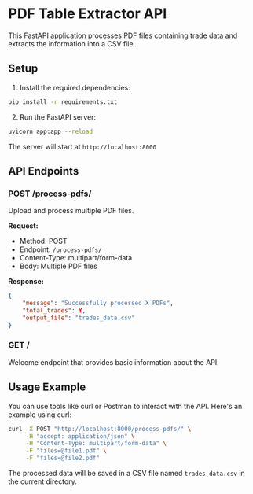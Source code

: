 # PDF Table Extractor API

This FastAPI application processes PDF files containing trade data and extracts the information into a CSV file.

## Setup

1. Install the required dependencies:
```bash
pip install -r requirements.txt
```

2. Run the FastAPI server:
```bash
uvicorn app:app --reload
```

The server will start at `http://localhost:8000`

## API Endpoints

### POST /process-pdfs/
Upload and process multiple PDF files.

**Request:**
- Method: POST
- Endpoint: `/process-pdfs/`
- Content-Type: multipart/form-data
- Body: Multiple PDF files

**Response:**
```json
{
    "message": "Successfully processed X PDFs",
    "total_trades": Y,
    "output_file": "trades_data.csv"
}
```

### GET /
Welcome endpoint that provides basic information about the API.

## Usage Example

You can use tools like curl or Postman to interact with the API. Here's an example using curl:

```bash
curl -X POST "http://localhost:8000/process-pdfs/" \
     -H "accept: application/json" \
     -H "Content-Type: multipart/form-data" \
     -F "files=@file1.pdf" \
     -F "files=@file2.pdf"
```

The processed data will be saved in a CSV file named `trades_data.csv` in the current directory. 